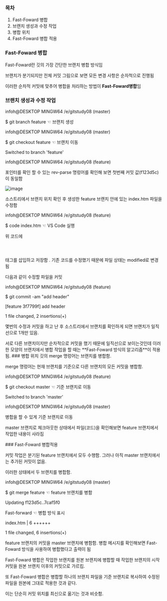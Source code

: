 ### 목차
1. Fast-Foward 병합
2. 브랜치 생성과 수정 작업
3. 병합 위치
4. Fast-Foward 병합 적용
### Fast-Foward 병합
Fast-Foward란 깃의 가장 간단한 브랜치 병합 방식임<p>
브랜치가 분기되지만 전체 커밋 그림으로 보면 모든 변경 사항은 순자척으로 진행됨<p>
이러한 순차적 커밋에 맞추어 병합을 처리하는 방법이 **Fast-Foward병합**임

### 브랜치 생성과 수정 작업
infoh@DESKTOP MINGW64 /e/gitstudy08 (master)<p>
$ git branch feature ☜ 브랜치 생성<p>
infoh@DESKTOP MINGW64 /e/gitstudy08 (master)<p>
$ git checkout feature ☜ 브랜치 이동<p>

Switched to branch 'feature'<p>
infoh@DESKTOP MINGW64 /e/gitstudy08 (feature)<p>
포인터를 확인 할 수 있는 rev-parse 명렁어를 확인해 보면 첫번째 커밋 값(f123d5c)이 동일함<p>
![image](https://user-images.githubusercontent.com/105197487/200282071-2055c5cc-16c7-44e7-b6ab-a8da770be627.jpg)<p>
소스트리에서 브랜치 위치 확인 후 생성한 feature 브랜치 안에 있는 index.htm 파일을 수정함<p>
infoh@DESKTOP MINGW64 /e/gitstudy08 (feature)<p>
$ code index.htm ☜ VS Code 실행<p>
  
<!DOCTYPE html><p>
  <html><p>
  <head><p>
    <meta charset="utf-8"/><p>
    <meta name="viewport" content="width=device-width, initial-scale=1"><p>
  <title>Page Title</title><p>
</head><p>
위 코드에 <header></header> 태그를 삽입하고 저장함 . 기존 코드를 수정했기 때문에 파일 상태는 modified로 변경됨<p>
다음과 같이 수정할 파일을 커밋<p>
infoh@DESKTOP MINGW64 /e/gitstudy08 (feature)<p>
$ git commit -am "add header"<p>
[feature 3f7799f] add header<p>
 1 file changed, 2 insertions(+)<p>
몇번의 수정과 커밋을 하고 난 후 소스트리에서 브랜치를 확인하게 되면 브랜치가 일직선으로 1개만 있음.<p>
서로 다른 브랜치이지만 순차적으로 커밋을 했기 때문에 일직선으로 보이는것인데 이러한 모양의 브랜치에서 병합 작업을 할 때는 **Fast-Foward 방식의 알고리즘**이 적용됨.
### 병합 위치
깃의 merge 명렁어는 브랜치를 병합함.<p>
merge 명렁어는 현재 브랜치를 기준으로 다른 브랜치의 모든 커밋을 병합함.<p>
infoh@DESKTOP MINGW64 /e/gitstudy08 (feature)<p>
$ git checkout master ☜ 기준 브랜치로 이동<p>
Switched to branch 'master'<p>
infoh@DESKTOP MINGW64 /e/gitstudy08 (master) <p>
병합을 할 수 있게 기준 브랜치로 이동<p>
master 브랜치로 체크아웃한 상태에서 파일(코드)을 확인해보면 feature 브랜치에서 작업한 내용이 사라짐<p>
### Fast-Foward 병합적용<p>
커밋 작업은 분기된 feature 브랜치에서 모두 수행함. 그러나 아직 master 브랜치에서는 추가된 커밋이 없음.<p>
이러한 상태에서 두 브랜치를 병합함.<p>
infoh@DESKTOP MINGW64 /e/gitstudy08 (master)<p>
$ git merge feature ☜ feature 브랜치를 병함<p>
Updating f123d5c..7caf5f0<p>
Fast-forward ☜ 병합 방식 표시 <p>
index.htm | 6 ++++++<p>
1 file changed, 6 insertions(+)<p>
feature 브랜치의 커밋을 master 브랜치에 병함함. 병합 메시지를 확인해보면 Fast-Foward 방식을 사용하여 병합했다고 출력이 됨<p>
Fast-Foward 병합은 작업한 브랜치를 원본 브랜치에 병합할 때 작업한 브랜치의 시작 커밋을 원본 브랜치 이후의 커밋으로 가르킴.<p>
또 Fast-Foward 병합은 병합할 하나의 브랜치 파일을 기준 브랜치로 복사하여 수정된 파일을 원본에 그대로 적용한 것과 같다.<p>
이는 단순히 커밋 위치를 최신으로 옮기는 것과 비슷함.<p>
